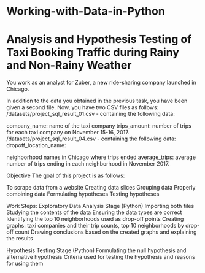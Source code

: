 # Working-with-Data-in-Python
# Analysis and Hypothesis Testing of Taxi Booking Traffic during Rainy and Non-Rainy Weather

You work as an analyst for Zuber, a new ride-sharing company launched in Chicago.

In addition to the data you obtained in the previous task, you have been given a second file. Now, you have two CSV files as follows: /datasets/project_sql_result_01.csv - containing the following data:

company_name: name of the taxi company
trips_amount: number of trips for each taxi company on November 15-16, 2017.
/datasets/project_sql_result_04.csv - containing the following data: dropoff_location_name:

neighborhood names in Chicago where trips ended
average_trips: average number of trips ending in each neighborhood in November 2017.

Objective
The goal of this project is as follows:

To scrape data from a website
Creating data slices
Grouping data
Properly combining data
Formulating hypotheses
Testing hypotheses

Work Steps:
Exploratory Data Analysis Stage (Python)
Importing both files
Studying the contents of the data
Ensuring the data types are correct
Identifying the top 10 neighborhoods used as drop-off points
Creating graphs: taxi companies and their trip counts, top 10 neighborhoods by drop-off count
Drawing conclusions based on the created graphs and explaining the results

Hypothesis Testing Stage (Python)
Formulating the null hypothesis and alternative hypothesis
Criteria used for testing the hypothesis and reasons for using them
